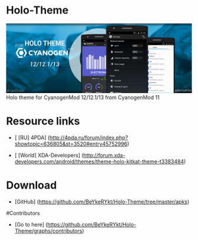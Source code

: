 # Holo-Theme
![Image](/images/Holo.png)
Holo theme for CyanogenMod 12/12.1/13 from CyanogenMod 11

# Resource links
- [ [RU] 4PDA] (http://4pda.ru/forum/index.php?showtopic=636805&st=3520#entry45752996)

- [ [World] XDA-Developers] (http://forum.xda-developers.com/android/themes/theme-holo-kitkat-theme-t3383484)

# Download
- [GitHub] (https://github.com/BeYkeRYkt/Holo-Theme/tree/master/apks)

#Contributors
- [Go to here] (https://github.com/BeYkeRYkt/Holo-Theme/graphs/contributors)
